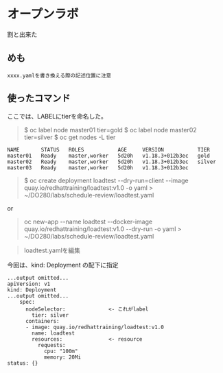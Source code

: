 # オープンラボ

割と出来た

## めも

```
xxxx.yamlを書き換える際の記述位置に注意

```

## 使ったコマンド

ここでは、LABELにtierを命名した。

> $ oc label node master01 tier=gold
> $ oc label node master02 tier=silver
> $ oc get nodes -L tier

```
NAME       STATUS   ROLES           AGE     VERSION           TIER
master01   Ready    master,worker   5d20h   v1.18.3+012b3ec   gold
master02   Ready    master,worker   5d20h   v1.18.3+012b3ec   silver
master03   Ready    master,worker   5d20h   v1.18.3+012b3ec
```

> $ oc create deployment loadtest --dry-run=client --image quay.io/redhattraining/loadtest:v1.0 -o yaml > ~/DO280/labs/schedule-review/loadtest.yaml

or

> oc new-app --name loadtest --docker-image quay.io/redhattraining/loadtest:v1.0 --dry-run -o yaml > ~/DO280/labs/schedule-review/loadtest.yaml

> loadtest.yamlを編集

今回は、kind: Deployment の配下に指定

```
...output omitted...
apiVersion: v1
kind: Deployment
...output omitted...
    spec:
      nodeSelector:              <- これがlabel
        tier: silver
      containers:
      - image: quay.io/redhattraining/loadtest:v1.0
        name: loadtest
        resources:               <- resource
          requests:
            cpu: "100m"
            memory: 20Mi
status: {}
```

